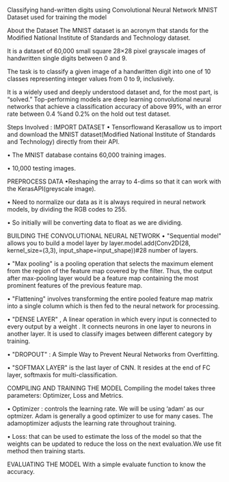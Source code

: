 Classifying hand-written digits using Convolutional Neural Network MNIST Dataset used for training the model

About the Dataset
The MNIST dataset is an acronym that stands for the Modified National Institute of Standards and Technology dataset.

It is a dataset of 60,000 small square 28×28 pixel grayscale images of handwritten single digits between 0 and 9.

The task is to classify a given image of a handwritten digit into one of 10 classes representing integer values from 0 to 9, inclusively.

It is a widely used and deeply understood dataset and, for the most part, is “solved.” Top-performing models are deep learning convolutional neural networks that achieve a classification accuracy of above 99%, with an error rate between 0.4 %and 0.2% on the hold out test dataset.

Steps Involved :
IMPORT DATASET
• Tensorflowand Kerasallow us to import and download the MNIST dataset(Modified National Institute of Standards and Technology) directly from their API.

• The MNIST database contains 60,000 training images.

• 10,000 testing images.

PREPROCESS DATA
•Reshaping the array to 4-dims so that it can work with the KerasAPI(greyscale image).

• Need to normalize our data as it is always required in neural network models, by dividing the RGB codes to 255.

• So initially will be converting data to float as we are dividing.

BUILDING THE CONVOLUTIONAL NEURAL NETWORK
• "Sequential model" allows you to build a model layer by layer.model.add(Conv2D(28, kernel_size=(3,3), input_shape=input_shape))#28 number of layers.

• "Max pooling" is a pooling operation that selects the maximum element from the region of the feature map covered by the filter. Thus, the output after max-pooling layer would be a feature map containing the most prominent features of the previous feature map.

• "Flattening" involves transforming the entire pooled feature map matrix into a single column which is then fed to the neural network for processing.

• "DENSE LAYER" , A linear operation in which every input is connected to every output by a weight . It connects neurons in one layer to neurons in another layer. It is used to classify images between different category by training.

• "DROPOUT" : A Simple Way to Prevent Neural Networks from Overfitting.

• "SOFTMAX LAYER" is the last layer of CNN. It resides at the end of FC layer, softmaxis for multi-classification.

COMPILING AND TRAINING THE MODEL
Compiling the model takes three parameters: Optimizer, Loss and Metrics.

• Optimizer : controls the learning rate. We will be using ‘adam’ as our optmizer. Adam is generally a good optimizer to use for many cases. The adamoptimizer adjusts the learning rate throughout training.

• Loss: that can be used to estimate the loss of the model so that the weights can be updated to reduce the loss on the next evaluation.We use fit method then training starts.

EVALUATING THE MODEL
With a simple evaluate function to know the accuracy.
